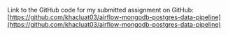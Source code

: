 Link to the GitHub code for my submitted assignment on GitHub: [https://github.com/khacluat03/airflow-mongodb-postgres-data-pipeline](https://github.com/khacluat03/airflow-mongodb-postgres-data-pipeline)
